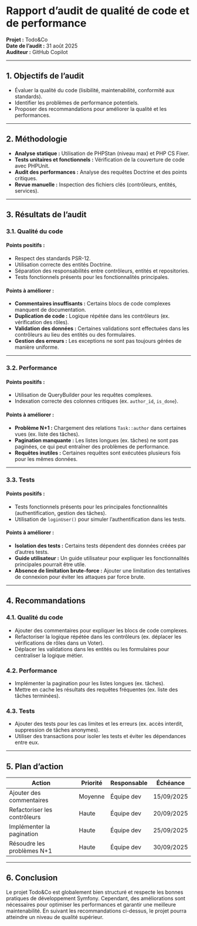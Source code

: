 # Rapport d’audit de qualité de code et de performance

**Projet :** Todo&Co  
**Date de l’audit :** 31 août 2025  
**Auditeur :** GitHub Copilot  

---

## 1. Objectifs de l’audit

- Évaluer la qualité du code (lisibilité, maintenabilité, conformité aux standards).
- Identifier les problèmes de performance potentiels.
- Proposer des recommandations pour améliorer la qualité et les performances.

---

## 2. Méthodologie

- **Analyse statique :** Utilisation de PHPStan (niveau max) et PHP CS Fixer.
- **Tests unitaires et fonctionnels :** Vérification de la couverture de code avec PHPUnit.
- **Audit des performances :** Analyse des requêtes Doctrine et des points critiques.
- **Revue manuelle :** Inspection des fichiers clés (contrôleurs, entités, services).

---

## 3. Résultats de l’audit

### 3.1. Qualité du code

#### Points positifs :
- Respect des standards PSR-12.
- Utilisation correcte des entités Doctrine.
- Séparation des responsabilités entre contrôleurs, entités et repositories.
- Tests fonctionnels présents pour les fonctionnalités principales.

#### Points à améliorer :
- **Commentaires insuffisants :** Certains blocs de code complexes manquent de documentation.
- **Duplication de code :** Logique répétée dans les contrôleurs (ex. vérification des rôles).
- **Validation des données :** Certaines validations sont effectuées dans les contrôleurs au lieu des entités ou des formulaires.
- **Gestion des erreurs :** Les exceptions ne sont pas toujours gérées de manière uniforme.

---

### 3.2. Performance

#### Points positifs :
- Utilisation de QueryBuilder pour les requêtes complexes.
- Indexation correcte des colonnes critiques (ex. `author_id`, `is_done`).

#### Points à améliorer :
- **Problème N+1 :** Chargement des relations `Task::author` dans certaines vues (ex. liste des tâches).
- **Pagination manquante :** Les listes longues (ex. tâches) ne sont pas paginées, ce qui peut entraîner des problèmes de performance.
- **Requêtes inutiles :** Certaines requêtes sont exécutées plusieurs fois pour les mêmes données.

---

### 3.3. Tests

#### Points positifs :
- Tests fonctionnels présents pour les principales fonctionnalités (authentification, gestion des tâches).
- Utilisation de `loginUser()` pour simuler l’authentification dans les tests.

#### Points à améliorer :
- **Isolation des tests :** Certains tests dépendent des données créées par d’autres tests.
- **Guide utilisateur :** Un guide utilisateur pour expliquer les fonctionnalités principales pourrait être utile.
- **Absence de limitation brute-force :** Ajouter une limitation des tentatives de connexion pour éviter les attaques par force brute.

---

## 4. Recommandations

### 4.1. Qualité du code
- Ajouter des commentaires pour expliquer les blocs de code complexes.
- Refactoriser la logique répétée dans les contrôleurs (ex. déplacer les vérifications de rôles dans un Voter).
- Déplacer les validations dans les entités ou les formulaires pour centraliser la logique métier.

### 4.2. Performance
- Implémenter la pagination pour les listes longues (ex. tâches).
- Mettre en cache les résultats des requêtes fréquentes (ex. liste des tâches terminées).

### 4.3. Tests
- Ajouter des tests pour les cas limites et les erreurs (ex. accès interdit, suppression de tâches anonymes).
- Utiliser des transactions pour isoler les tests et éviter les dépendances entre eux.

---

## 5. Plan d’action

| Action                          | Priorité | Responsable | Échéance    |
|---------------------------------|----------|-------------|-------------|
| Ajouter des commentaires         | Moyenne  | Équipe dev  | 15/09/2025  |
| Refactoriser les contrôleurs     | Haute    | Équipe dev  | 20/09/2025  |
| Implémenter la pagination        | Haute    | Équipe dev  | 25/09/2025  |
| Résoudre les problèmes N+1       | Haute    | Équipe dev  | 30/09/2025  |

---

## 6. Conclusion

Le projet Todo&Co est globalement bien structuré et respecte les bonnes pratiques de développement Symfony. Cependant, des améliorations sont nécessaires pour optimiser les performances et garantir une meilleure maintenabilité. En suivant les recommandations ci-dessus, le projet pourra atteindre un niveau de qualité supérieur.

